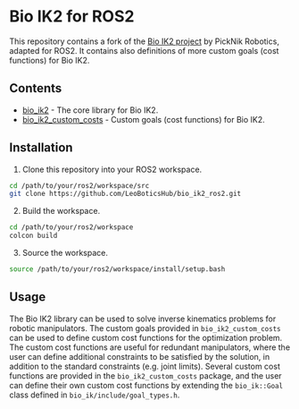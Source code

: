 # Bio IK2 for ROS2

This repository contains a fork of the [Bio IK2 project](https://github.com/PickNikRobotics/bio_ik) by PickNik Robotics, adapted for ROS2.
It contains also definitions of more custom goals (cost functions) for Bio IK2.

## Contents

- [bio_ik2](bio_ik/README.md) - The core library for Bio IK2.
- [bio_ik2_custom_costs](bio_ik_custom_costs/README.md) - Custom goals (cost functions) for Bio IK2.

## Installation

1. Clone this repository into your ROS2 workspace.

```bash
cd /path/to/your/ros2/workspace/src
git clone https://github.com/LeoBoticsHub/bio_ik2_ros2.git
```

2. Build the workspace.

```bash
cd /path/to/your/ros2/workspace
colcon build
```

3. Source the workspace.

```bash
source /path/to/your/ros2/workspace/install/setup.bash
```

## Usage

The Bio IK2 library can be used to solve inverse kinematics problems for robotic manipulators. 
The custom goals provided in `bio_ik2_custom_costs` can be used to define custom cost functions for the optimization problem.
The custom cost functions are useful for redundant manipulators, where the user can define additional constraints to be satisfied by the solution,
in addition to the standard constraints (e.g. joint limits). Several custom cost functions are provided in the `bio_ik2_custom_costs` package,
and the user can define their own custom cost functions by extending the `bio_ik::Goal` class defined in `bio_ik/include/goal_types.h`.
